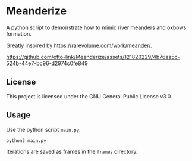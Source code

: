 # Meanderize
A python script to demonstrate how to mimic river meanders and oxbows formation.

Greatly inspired by https://rarevolume.com/work/meander/.

https://github.com/otto-link/Meanderize/assets/121820229/4b76aa5c-524b-44e7-bc96-d2974c0fe849

## License

This project is licensed under the GNU General Public License v3.0.

## Usage

Use the python script `main.py`:

``` bash
python3 main.py
```

Iterations are saved as frames in the `frames` directory.
